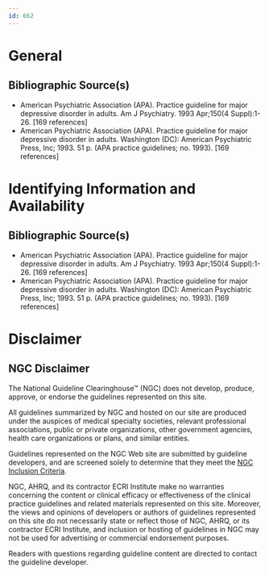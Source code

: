 ```yaml
---
id: 662
---
```


# General

## Bibliographic Source(s)

- American Psychiatric Association (APA). Practice guideline for major depressive disorder in adults. Am J Psychiatry. 1993 Apr;150(4 Suppl):1-26. [169 references]
- American Psychiatric Association (APA). Practice guideline for major depressive disorder in adults. Washington (DC): American Psychiatric Press, Inc; 1993. 51 p. (APA practice guidelines; no. 1993). [169 references]

# Identifying Information and Availability

## Bibliographic Source(s)

- American Psychiatric Association (APA). Practice guideline for major depressive disorder in adults. Am J Psychiatry. 1993 Apr;150(4 Suppl):1-26. [169 references]
- American Psychiatric Association (APA). Practice guideline for major depressive disorder in adults. Washington (DC): American Psychiatric Press, Inc; 1993. 51 p. (APA practice guidelines; no. 1993). [169 references]

# Disclaimer

## NGC Disclaimer

The National Guideline Clearinghouse™ (NGC) does not develop, produce, approve, or endorse the guidelines represented on this site.

All guidelines summarized by NGC and hosted on our site are produced under the auspices of medical specialty societies, relevant professional associations, public or private organizations, other government agencies, health care organizations or plans, and similar entities.

Guidelines represented on the NGC Web site are submitted by guideline developers, and are screened solely to determine that they meet the [NGC Inclusion Criteria](/help-and-about/summaries/inclusion-criteria).

NGC, AHRQ, and its contractor ECRI Institute make no warranties concerning the content or clinical efficacy or effectiveness of the clinical practice guidelines and related materials represented on this site. Moreover, the views and opinions of developers or authors of guidelines represented on this site do not necessarily state or reflect those of NGC, AHRQ, or its contractor ECRI Institute, and inclusion or hosting of guidelines in NGC may not be used for advertising or commercial endorsement purposes.

Readers with questions regarding guideline content are directed to contact the guideline developer.

